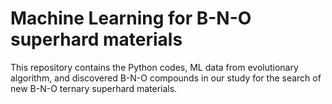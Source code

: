 # Machine Learning for B-N-O superhard materials

This repository contains the Python codes, ML data from evolutionary algorithm, and discovered B-N-O compounds in our study for the search of new B-N-O ternary superhard materials.
